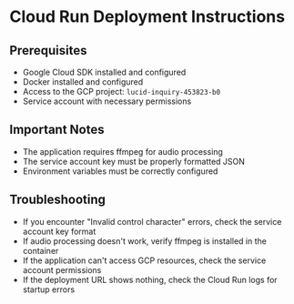 # Cloud Run Deployment Instructions

## Prerequisites
- Google Cloud SDK installed and configured
- Docker installed and configured
- Access to the GCP project: `lucid-inquiry-453823-b0`
- Service account with necessary permissions

## Important Notes
- The application requires ffmpeg for audio processing
- The service account key must be properly formatted JSON
- Environment variables must be correctly configured

## Troubleshooting
- If you encounter "Invalid control character" errors, check the service account key format
- If audio processing doesn't work, verify ffmpeg is installed in the container
- If the application can't access GCP resources, check the service account permissions
- If the deployment URL shows nothing, check the Cloud Run logs for startup errors
